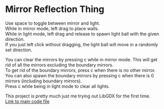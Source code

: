 # Mirror Reflection Thing  
Use space to toggle between mirror and light.  
While in mirror mode, left drag to place walls.  
While in light mode, left drag and release to spawn light ball with the given direction.  
If you just left click without dragging, the light ball will move in a randomly set direction.  
  
You can clear the mirrors by pressing c while in mirror mode. This will get rid of all the mirrors excluding the boundary mirrors.  
To get rid of the boundary mirrors, press c when there is no other mirror.  
You can also spawn the boundary mirrors by pressing c when there is 0 mirrors (including boundary mirrors).  
Press c while being in light mode to clear all lights.  
  
This project is pretty much just me trying out LibGDX for the first time.  
[Link to main code file](https://github.com/longestcow/MirrorReflection/blob/main/core/src/com/mirror/reflection/MirrorReflection.java)  
